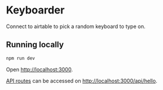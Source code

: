 # Keyboarder

Connect to airtable to pick a random keyboard to type on.

## Running locally

```bash
npm run dev
```
Open [http://localhost:3000](http://localhost:3000).

[API routes](https://nextjs.org/docs/api-routes/introduction) can be accessed on [http://localhost:3000/api/hello](http://localhost:3000/api/hello).
